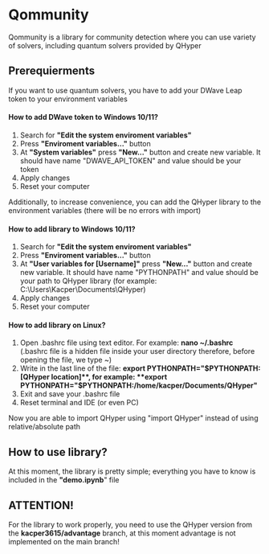 # Qommunity
Qommunity is a library for community detection where you can use variety of solvers, including quantum solvers provided by QHyper
## Prerequierments
If you want to use quantum solvers, you have to add your DWave Leap token to your environment variables
#### How to add DWave token to Windows 10/11?
1. Search for **"Edit the system enviroment variables"**
2. Press **"Enviroment variables..."** button
3. At **"System variables"** press **"New..."** button and create new variable. It should have name "DWAVE_API_TOKEN" and value should be your token
4. Apply changes
5. Reset your computer

Additionally, to increase convenience, you can add the QHyper library to the environment variables (there will be no errors with import)
#### How to add library to Windows 10/11?
1. Search for **"Edit the system enviroment variables"**
2. Press **"Enviroment variables..."** button
3. At **"User variables for [Username]"** press **"New..."** button and create new variable. It should have name "PYTHONPATH" and value should be your path to QHyper library (for example: C:\Users\Kacper\Documents\QHyper)
4. Apply changes
5. Reset your computer

#### How to add library on Linux?
1. Open .bashrc file using text editor. For example: **nano ~/.bashrc** (.bashrc file is a hidden file inside your user directory therefore, before opening the file, we type ~)
2. Write in the last line of the file: **export PYTHONPATH="$PYTHONPATH:[QHyper location]**, for example: **export PYTHONPATH="$PYTHONPATH:/home/kacper/Documents/QHyper"** 
3. Exit and save your .bashrc file
4. Reset terminal and IDE (or even PC)

Now you are able to import QHyper using "import QHyper" instead of using relative/absolute path

## How to use library?
At this moment, the library is pretty simple; everything you have to know is included in the **"demo.ipynb**" file

## ATTENTION!
For the library to work properly, you need to use the QHyper version from the **kacper3615/advantage** branch, at this moment advantage is not implemented on the main branch!